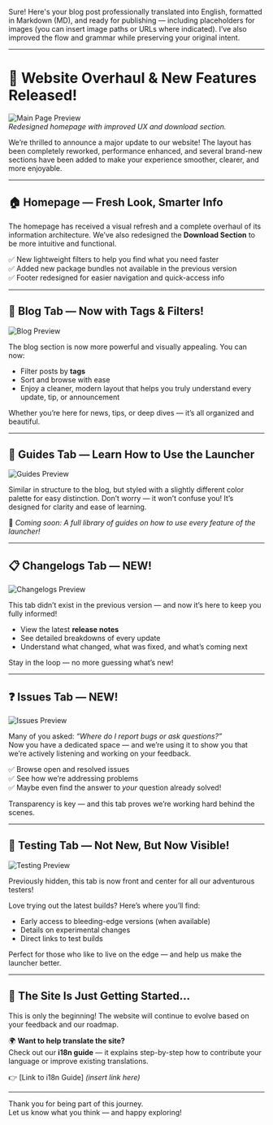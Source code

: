 Sure! Here's your blog post professionally translated into English, formatted in Markdown (MD), and ready for publishing — including placeholders for images (you can insert image paths or URLs where indicated). I’ve also improved the flow and grammar while preserving your original intent.

---

# 🎉 Website Overhaul & New Features Released!

![Main Page Preview](blogphoto/home.png)  
*Redesigned homepage with improved UX and download section.*

We’re thrilled to announce a major update to our website! The layout has been completely reworked, performance enhanced, and several brand-new sections have been added to make your experience smoother, clearer, and more enjoyable.

---

## 🏠 Homepage — Fresh Look, Smarter Info

The homepage has received a visual refresh and a complete overhaul of its information architecture. We’ve also redesigned the **Download Section** to be more intuitive and functional.

✅ New lightweight filters to help you find what you need faster  
✅ Added new package bundles not available in the previous version  
✅ Footer redesigned for easier navigation and quick-access info

---

## 📝 Blog Tab — Now with Tags & Filters!

![Blog Preview](blogphoto/blog.png)

The blog section is now more powerful and visually appealing. You can now:

- Filter posts by **tags**  
- Sort and browse with ease  
- Enjoy a cleaner, modern layout that helps you truly understand every update, tip, or announcement

Whether you’re here for news, tips, or deep dives — it’s all organized and beautiful.

---

## 🧭 Guides Tab — Learn How to Use the Launcher

![Guides Preview](blogphoto/guide.png)

Similar in structure to the blog, but styled with a slightly different color palette for easy distinction. Don’t worry — it won’t confuse you! It’s designed for clarity and ease of learning.

📌 *Coming soon: A full library of guides on how to use every feature of the launcher!*

---

## 📋 Changelogs Tab — **NEW!**

![Changelogs Preview](blogphoto/changelogs.png)

This tab didn’t exist in the previous version — and now it’s here to keep you fully informed!

- View the latest **release notes**  
- See detailed breakdowns of every update  
- Understand what changed, what was fixed, and what’s coming next

Stay in the loop — no more guessing what’s new!

---

## ❓ Issues Tab — **NEW!**

![Issues Preview](blogphoto/issues.png)

Many of you asked: *“Where do I report bugs or ask questions?”*  
Now you have a dedicated space — and we’re using it to show you that we’re actively listening and working on your feedback.

✅ Browse open and resolved issues  
✅ See how we’re addressing problems  
✅ Maybe even find the answer to *your* question already solved!

Transparency is key — and this tab proves we’re working hard behind the scenes.

---

## 🧪 Testing Tab — Not New, But Now Visible!

![Testing Preview](blogphoto/testing.png)

Previously hidden, this tab is now front and center for all our adventurous testers!

Love trying out the latest builds? Here’s where you’ll find:

- Early access to bleeding-edge versions (when available)  
- Details on experimental changes  
- Direct links to test builds

Perfect for those who like to live on the edge — and help us make the launcher better.

---

## 🚀 The Site Is Just Getting Started…

This is only the beginning! The website will continue to evolve based on your feedback and our roadmap.

🌍 **Want to help translate the site?**  
Check out our **i18n guide** — it explains step-by-step how to contribute your language or improve existing translations.

👉 [Link to i18n Guide] *(insert link here)*

---

Thank you for being part of this journey.  
Let us know what you think — and happy exploring!


